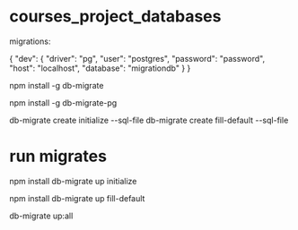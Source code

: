 # courses_project_databases

migrations:

{
"dev": {
"driver": "pg",
"user": "postgres",
"password": "password",
"host": "localhost",
"database": "migrationdb"
}
}

npm install -g db-migrate

npm install -g db-migrate-pg

db-migrate create initialize --sql-file
db-migrate create fill-default --sql-file


# run migrates
npm install db-migrate up initialize

npm install db-migrate up fill-default

db-migrate up:all
